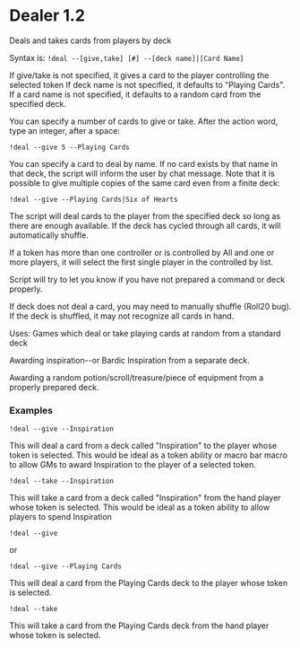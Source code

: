 # Dealer 1.2
Deals and takes cards from players by deck

Syntax is:
`!deal --[give,take] [#] --[deck name]|[Card Name]`

If give/take is not specified, it gives a card to the player controlling the selected token If deck name is not specified, it defaults to "Playing Cards". If a card name is not specified, it defaults to a random card from the specified deck.

You can specify a number of cards to give or take. After the action word, type an integer, after a space:

`!deal --give 5 --Playing Cards`

You can specify a card to deal by name. If no card exists by that name in that deck, the script will inform the user by chat message. Note that it is possible to give multiple copies of the same card even from a finite deck:

`!deal --give --Playing Cards|Six of Hearts`

The script will deal cards to the player from the specified deck so long as there are enough available. If the deck has cycled through all cards, it will automatically shuffle.

If a token has more than one controller or is controlled by All and one or more players, it will select the first single player in the controlled by list.

Script will try to let you know if you have not prepared a command or deck properly.

If deck does not deal a card, you may need to manually shuffle (Roll20 bug). If the deck is shuffled, it may not recognize all cards in hand.

Uses:
Games which deal or take playing cards at random from a standard deck

Awarding inspiration--or Bardic Inspiration from a separate deck.

Awarding a random potion/scroll/treasure/piece of equipment from a properly prepared deck.

### Examples

`!deal --give --Inspiration`

This will deal a card from a deck called "Inspiration" to the player whose token is selected. This would be ideal as a token ability or macro bar macro to allow GMs to award Inspiration to the player of a selected token.


`!deal --take --Inspiration`

This will take a card from a deck called "Inspiration" from the hand player whose token is selected. This would be ideal as a token ability to allow players to spend Inspiration


`!deal --give`

or

`!deal --give --Playing Cards`

This will deal a card from the Playing Cards deck to the player whose token is selected.

`!deal --take`

This will take a card from the Playing Cards deck from the hand player whose token is selected.
